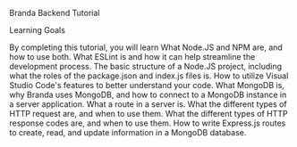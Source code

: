 Branda Backend Tutorial

Learning Goals

By completing this tutorial, you will learn
What Node.JS and NPM are, and how to use both.
What ESLint is and how it can help streamline the development process.
The basic structure of a Node.JS project, including what the roles of the package.json and index.js files is.
How to utilize Visual Studio Code's features to better understand your code.
What MongoDB is, why Branda uses MongoDB, and how to connect to a MongoDB instance in a server application.
What a route in a server is.
What the different types of HTTP request are, and when to use them.
What the different types of HTTP response codes are, and when to use them.
How to write Express.js routes to create, read, and update information in a MongoDB database.
